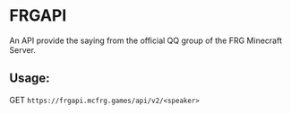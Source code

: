 # FRGAPI
An API provide the saying from the official QQ group of the FRG Minecraft Server.

## Usage:
GET `https://frgapi.mcfrg.games/api/v2/<speaker>`
